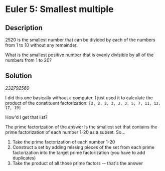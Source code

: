 
# Euler 5: Smallest multiple

## Description
2520 is the smallest number that can be divided by each of the numbers from 1 to 10 without any remainder.

What is the smallest positive number that is evenly divisible by all of the numbers from 1 to 20?

## Solution
*232792560*

I did this one basically without a computer. I just used it to calculate the product
of the constituent factorization: `[2, 2, 2, 2, 3, 3, 5, 7, 11, 13, 17, 19]`

How'd I get that list?

The prime factorization of the answer is the smallest set that contains the prime factorization of each
number 1-20 as a subset. So...

1. Take the prime factorization of each number 1-20
2. Construct a set by adding missing pieces of the set from each prime factorization into the
target prime factorization (you have to add duplicates)
3. Take the product of all those prime factors -- that's the answer